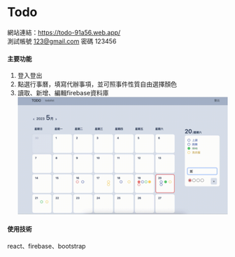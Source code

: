 # Todo
網站連結：https://todo-91a56.web.app/ <br>
測試帳號 123@gmail.com 密碼 123456

#### 主要功能
1. 登入登出
2. 點選行事曆，填寫代辦事項，並可照事件性質自由選擇顏色
3. 讀取、新增、編輯firebase資料庫
![image](https://github.com/marine08042/React-todolist/blob/main/Todo.gif)


#### 使用技術
react、firebase、bootstrap
